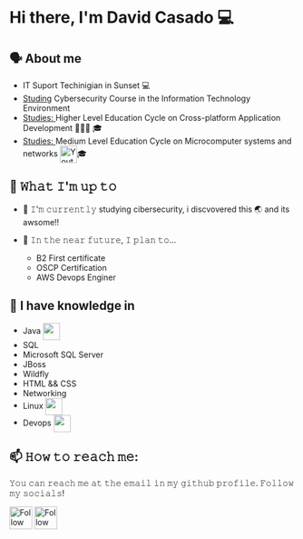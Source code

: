 <h1>Hi there, I'm David Casado 💻</h1>

## 🗣️ About me
 - IT Suport Techinigian in Sunset 💻
 - [Studing](https://www.educacionyfp.gob.es/en/dam/jcr:03c5641e-7593-4775-8392-86ef8b9b21d0/prd-ce-ciberseguridad-tic.pdf) Cybersecurity Course in the Information Technology Environment
 -  [Studies: ](https://www.boe.es/boe/dias/2010/07/26/pdfs/BOE-A-2010-11888.pdf) Higher Level Education Cycle on Cross-platform Application Development 👨🏻‍💻 🎓
 - [Studies: ](https://www.boe.es/eli/es/rd/2020/04/07/479/dof/spa/pdf) Medium Level Education Cycle on Microcomputer systems and networks <img src="https://youthhax.com/images/yh.png" height="30em" align="center" alt="YouthHax" title="YouthHax"/>🎓 

## 🚀 𝚆𝚑𝚊𝚝 𝙸'𝚖 𝚞𝚙 𝚝𝚘
- 🔨 𝙸'𝚖 𝚌𝚞𝚛𝚛𝚎𝚗𝚝𝚕𝚢 studying cibersecurity, i discvovered this 🌏 and its awsome!!

- 🎯 𝙸𝚗 𝚝𝚑𝚎 𝚗𝚎𝚊𝚛 𝚏𝚞𝚝𝚞𝚛𝚎, 𝙸 𝚙𝚕𝚊𝚗 𝚝𝚘...
	- B2 First certificate
	- OSCP Certification
	- AWS Devops Enginer

## 🧠 I have knowledge in 
  - Java  <img src="https://cdn-icons-png.flaticon.com/512/226/226777.png" height="30em" align="center"/>
  - SQL 
  - Microsoft SQL Server 
  - JBoss  
  - Wildfly
  - HTML && CSS  
  - Networking  
  - Linux  <img src="https://cdn.emojidex.com/emoji/seal/Tux.png?1417449864" height="30em" align="center"/>
  - Devops <img src=" https://daniccardenas.com/wp-content/uploads/2017/08/devops-process-1024x527.png" height="30em" align="center"/>


## 📫 𝙷𝚘𝚠 𝚝𝚘 𝚛𝚎𝚊𝚌𝚑 𝚖𝚎:
𝚈𝚘𝚞 𝚌𝚊𝚗 𝚛𝚎𝚊𝚌𝚑 𝚖𝚎 𝚊𝚝 𝚝𝚑𝚎 𝚎𝚖𝚊𝚒𝚕 𝚒𝚗 𝚖𝚢 𝚐𝚒𝚝𝚑𝚞𝚋 𝚙𝚛𝚘𝚏𝚒𝚕𝚎. 𝙵𝚘𝚕𝚕𝚘𝚠 𝚖𝚢 𝚜𝚘𝚌𝚒𝚊𝚕𝚜!

[<img src="https://raw.githubusercontent.com/Raymo111/Raymo111/master/socials/linkedin.png" height="40em" align="center" alt="Follow Raymo111 on LinkedIn" title="Follow Raymo111 on LinkedIn"/>](https://www.linkedin.com/in/david-casado-masllorens-1ab84b204/)
[<img src="https://raw.githubusercontent.com/Raymo111/Raymo111/master/socials/instagram.svg" height="40em" align="center" alt="Follow Raymo111 on Instagram" title="Follow Raymo111 on Instagram"/>](https://www.instagram.com/davidcasado66/)



